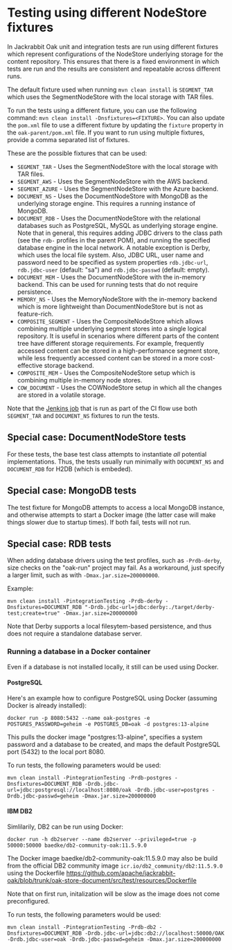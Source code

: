 <!--
   Licensed to the Apache Software Foundation (ASF) under one or more
   contributor license agreements.  See the NOTICE file distributed with
   this work for additional information regarding copyright ownership.
   The ASF licenses this file to You under the Apache License, Version 2.0
   (the "License"); you may not use this file except in compliance with
   the License.  You may obtain a copy of the License at

       http://www.apache.org/licenses/LICENSE-2.0

   Unless required by applicable law or agreed to in writing, software
   distributed under the License is distributed on an "AS IS" BASIS,
   WITHOUT WARRANTIES OR CONDITIONS OF ANY KIND, either express or implied.
   See the License for the specific language governing permissions and
   limitations under the License.
  -->

# Testing using different NodeStore fixtures

In Jackrabbit Oak unit and integration tests are run using different fixtures which represent configurations of the NodeStore underlying storage for the content repository.
This ensures that there is a fixed environment in which tests are run and the results are consistent and repeatable across different runs.

The default fixture used when running `mvn clean install` is `SEGMENT_TAR` which uses the SegmentNodeStore with the local storage with TAR files. 

To run the tests using a different fixture, you can use the following command: `mvn clean install -Dnsfixtures=<FIXTURE>`.
You can also update the `pom.xml` file to use a different fixture by updating the `fixture` property in the `oak-parent/pom.xml` file. If you want to run using multiple fixtures, provide a comma separated list of fixtures.

These are the possible fixtures that can be used:
- `SEGMENT_TAR` - Uses the SegmentNodeStore with the local storage with TAR files.
- `SEGMENT_AWS` - Uses the SegmentNodeStore with the AWS backend.
- `SEGMENT_AZURE` - Uses the SegmentNodeStore with the Azure backend.
- `DOCUMENT_NS` - Uses the DocumentNodeStore with MongoDB as the underlying storage engine. This requires a running instance of MongoDB. 
- `DOCUMENT_RDB` - Uses the DocumentNodeStore with the relational databases such as PostgreSQL, MySQL as underlying storage engine. Note that in general, this requires adding JDBC drivers to the class path (see the `rdb-` profiles in the parent POM), and running the specified database engine in the local network. A notable exception is Derby, which uses the local file system. Also, JDBC URL, user name and password need to be specified as system properties `rdb.jdbc-url`, `rdb.jdbc-user` (default: "sa") and `rdb.jdbc-passwd` (default: empty).
- `DOCUMENT_MEM` - Uses the DocumentNodeStore with the in-memory backend. This can be used for running tests that do not require persistence.
- `MEMORY_NS` - Uses the MemoryNodeStore with the in-memory backend which is more lightweight than DocumentNodeStore but is not as feature-rich.
- `COMPOSITE_SEGMENT` - Uses the CompositeNodeStore which allows combining multiple underlying segment stores into a single logical repository. It is useful in scenarios where different parts of the content tree have different storage requirements. For example, frequently accessed content can be stored in a high-performance segment store, while less frequently accessed content can be stored in a more cost-effective storage backend.
- `COMPOSITE_MEM` - Uses the CompositeNodeStore setup which is combining multiple in-memory node stores. 
- `COW_DOCUMENT` - Uses the COWNodeStore setup in which all the changes are stored in a volatile storage. 

Note that the [Jenkins job](https://github.com/apache/jackrabbit-oak/blob/trunk/Jenkinsfile) that is run as part of the CI flow use both `SEGMENT_TAR` and `DOCUMENT_NS` fixtures to run the tests.

## Special case: DocumentNodeStore tests

For these tests, the base test class attempts to instantiate _all_ potential implementations. Thus, the tests usually run minimally with `DOCUMENT_NS` and `DOCUMENT_RDB` for H2DB (which is embeded).

## Special case: MongoDB tests

The test fixture for MongoDB attempts to access a local MongoDB instance, and otherwise attempts to start a Docker image (the latter case will make things slower due to startup times). If both fail, tests will not run.

## Special case: RDB tests

When adding database drivers using the test profiles, such as `-Prdb-derby`, size checks on the "oak-run" project may fail. As a workaround, just specify a larger limit, such as with `-Dmax.jar.size=200000000`.

Example:

`mvn clean install -PintegrationTesting -Prdb-derby -Dnsfixtures=DOCUMENT_RDB "-Drdb.jdbc-url=jdbc:derby:./target/derby-test;create=true" -Dmax.jar.size=200000000`

Note that Derby supports a local filesytem-based persistence, and thus does not require a standalone database server.

### Running a database in a Docker container

Even if a database is not installed locally, it still can be used using Docker.

#### PostgreSQL

Here's an example how to configure PostgreSQL using Docker (assuming Docker is already installed):

`docker run -p 8080:5432 --name oak-postgres -e POSTGRES_PASSWORD=geheim -e POSTGRES_DB=oak -d postgres:13-alpine`

This pulls the docker image "postgres:13-alpine", specifies a system password and a database to be created, and maps the default PostgreSQL port (5432) to the local port 8080.

To run tests, the following parameters would be used:

`mvn clean install -PintegrationTesting -Prdb-postgres -Dnsfixtures=DOCUMENT_RDB -Drdb.jdbc-url=jdbc:postgresql://localhost:8080/oak -Drdb.jdbc-user=postgres -Drdb.jdbc-passwd=geheim -Dmax.jar.size=200000000`

#### IBM DB2

Simlilarily, DB2 can be run using Docker:

`docker run -h db2server --name db2server --privileged=true -p 50000:50000 baedke/db2-community-oak:11.5.9.0`

The Docker image baedke/db2-community-oak:11.5.9.0 may also be build from the official DB2 community image `icr.io/db2_community/db2:11.5.9.0` using the Dockerfile https://github.com/apache/jackrabbit-oak/blob/trunk/oak-store-document/src/test/resources/Dockerfile

Note that on first run, initalization will be slow as the image does not come preconfigured.

To run tests, the following parameters would be used:

`mvn clean install -PintegrationTesting -Prdb-db2 -Dnsfixtures=DOCUMENT_RDB -Drdb.jdbc-url=jdbc:db2://localhost:50000/OAK -Drdb.jdbc-user=oak -Drdb.jdbc-passwd=geheim -Dmax.jar.size=200000000`
